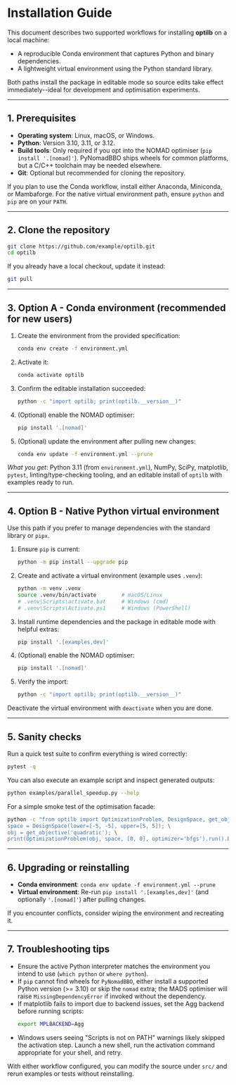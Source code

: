 # Installation Guide

This document describes two supported workflows for installing **optilb** on a
local machine:

- A reproducible Conda environment that captures Python and binary
  dependencies.
- A lightweight virtual environment using the Python standard library.

Both paths install the package in editable mode so source edits take effect
immediately--ideal for development and optimisation experiments.

---

## 1. Prerequisites

- **Operating system**: Linux, macOS, or Windows.
- **Python**: Version 3.10, 3.11, or 3.12.
- **Build tools**: Only required if you opt into the NOMAD optimiser (`pip install '.[nomad]'`). PyNomadBBO ships wheels for common platforms, but a C/C++ toolchain may be needed elsewhere.
- **Git**: Optional but recommended for cloning the repository.

If you plan to use the Conda workflow, install either Anaconda, Miniconda, or
Mambaforge. For the native virtual environment path, ensure `python` and `pip`
are on your `PATH`.

---

## 2. Clone the repository

```bash
git clone https://github.com/example/optilb.git
cd optilb
```

If you already have a local checkout, update it instead:

```bash
git pull
```

---

## 3. Option A - Conda environment (recommended for new users)

1. Create the environment from the provided specification:
   ```bash
   conda env create -f environment.yml
   ```
2. Activate it:
   ```bash
   conda activate optilb
   ```
3. Confirm the editable installation succeeded:
   ```bash
   python -c "import optilb; print(optilb.__version__)"
   ```
4. (Optional) enable the NOMAD optimiser:
   ```bash
   pip install '.[nomad]'
   ```
5. (Optional) update the environment after pulling new changes:
   ```bash
   conda env update -f environment.yml --prune
   ```

*What you get*: Python 3.11 (from `environment.yml`), NumPy, SciPy, matplotlib,
`pytest`, linting/type-checking tooling, and an editable install of `optilb`
with examples ready to run.

---

## 4. Option B - Native Python virtual environment

Use this path if you prefer to manage dependencies with the standard library or
`pipx`.

1. Ensure `pip` is current:
   ```bash
   python -m pip install --upgrade pip
   ```
2. Create and activate a virtual environment (example uses `.venv`):
   ```bash
   python -m venv .venv
   source .venv/bin/activate        # macOS/Linux
   # .venv\Scripts\activate.bat     # Windows (cmd)
   # .venv\Scripts\Activate.ps1     # Windows (PowerShell)
   ```
3. Install runtime dependencies and the package in editable mode with helpful extras:
   ```bash
   pip install '.[examples,dev]'
   ```
4. (Optional) enable the NOMAD optimiser:
   ```bash
   pip install '.[nomad]'
   ```
5. Verify the import:
   ```bash
   python -c "import optilb; print(optilb.__version__)"
   ```

Deactivate the virtual environment with `deactivate` when you are done.

---

## 5. Sanity checks

Run a quick test suite to confirm everything is wired correctly:

```bash
pytest -q
```

You can also execute an example script and inspect generated outputs:

```bash
python examples/parallel_speedup.py --help
```

For a simple smoke test of the optimisation facade:

```bash
python -c "from optilb import OptimizationProblem, DesignSpace, get_objective; \
space = DesignSpace(lower=[-5, -5], upper=[5, 5]); \
obj = get_objective('quadratic'); \
print(OptimizationProblem(obj, space, [0, 0], optimizer='bfgs').run().best_f)"
```

---

## 6. Upgrading or reinstalling

- **Conda environment**: `conda env update -f environment.yml --prune`
- **Virtual environment**: Re-run `pip install '.[examples,dev]'` (and
  optionally `'.[nomad]'`) after pulling changes.

If you encounter conflicts, consider wiping the environment and recreating it.

---

## 7. Troubleshooting tips

- Ensure the active Python interpreter matches the environment you intend to
  use (`which python` or `where python`).
- If `pip` cannot find wheels for `PyNomadBBO`, either install a supported
  Python version (>= 3.10) or skip the `nomad` extra; the MADS optimiser will
  raise `MissingDependencyError` if invoked without the dependency.
- If matplotlib fails to import due to backend issues, set the Agg backend
  before running scripts:
  ```bash
  export MPLBACKEND=Agg
  ```
- Windows users seeing "Scripts is not on PATH" warnings likely skipped the
  activation step. Launch a new shell, run the activation command appropriate
  for your shell, and retry.

With either workflow configured, you can modify the source under `src/` and
rerun examples or tests without reinstalling.
